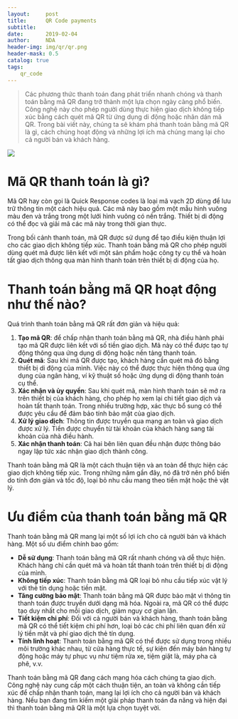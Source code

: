 ```yaml
---
layout:     post
title:      QR Code payments
subtitle:   
date:       2019-02-04
author:     NDA
header-img: img/qr/qr.png
header-mask: 0.5
catalog: true
tags:
    qr_code
---
```


>Các phương thức thanh toán đang phát triển nhanh chóng và thanh toán bằng mã QR đang trở thành một lựa chọn ngày càng phổ biến. Công nghệ này cho phép người dùng thực hiện giao dịch không tiếp xúc bằng cách quét mã QR từ ứng dụng di động hoặc nhãn dán mã QR. Trong bài viết này, chúng ta sẽ khám phá thanh toán bằng mã QR là gì, cách chúng hoạt động và những lợi ích mà chúng mang lại cho cả người bán và khách hàng.

![](https://www.orain.io/media/images/blog/blog_qr_code_payments_orain.jpg)

# Mã QR thanh toán là gì?

Mã QR hay còn gọi là Quick Response codes là loại mã vạch 2D dùng để lưu trữ thông tin một cách hiệu quả. Các mã này bao gồm một mẫu hình vuông màu đen và trắng trong một lưới hình vuông có nền trắng. Thiết bị di động có thể đọc và giải mã các mã này trong thời gian thực.

Trong bối cảnh thanh toán, mã QR được sử dụng để tạo điều kiện thuận lợi cho các giao dịch không tiếp xúc. Thanh toán bằng mã QR cho phép người dùng quét mã được liên kết với một sản phẩm hoặc công ty cụ thể và hoàn tất giao dịch thông qua màn hình thanh toán trên thiết bị di động của họ.

# Thanh toán bằng mã QR hoạt động như thế nào?

Quá trình thanh toán bằng mã QR rất đơn giản và hiệu quả:

1. **Tạo mã QR**: để chấp nhận thanh toán bằng mã QR, nhà điều hành phải tạo mã QR được liên kết với số tiền giao dịch. Mã này có thể được tạo tự động thông qua ứng dụng di động hoặc nền tảng thanh toán.
2. **Quét mã**: Sau khi mã QR được tạo, khách hàng cần quét mã đó bằng thiết bị di động của mình. Việc này có thể được thực hiện thông qua ứng dụng của ngân hàng, ví kỹ thuật số hoặc ứng dụng di động thanh toán cụ thể.
3. **Xác nhận và ủy quyền**: Sau khi quét mã, màn hình thanh toán sẽ mở ra trên thiết bị của khách hàng, cho phép họ xem lại chi tiết giao dịch và hoàn tất thanh toán. Trong nhiều trường hợp, xác thực bổ sung có thể được yêu cầu để đảm bảo tính bảo mật của giao dịch.
4. **Xử lý giao dịch**: Thông tin được truyền qua mạng an toàn và giao dịch được xử lý. Tiền được chuyển từ tài khoản của khách hàng sang tài khoản của nhà điều hành.
5. **Xác nhận thanh toán**: Cả hai bên liên quan đều nhận được thông báo ngay lập tức xác nhận giao dịch thành công.

Thanh toán bằng mã QR là một cách thuận tiện và an toàn để thực hiện các giao dịch không tiếp xúc. Trong những năm gần đây, nó đã trở nên phổ biến do tính đơn giản và tốc độ, loại bỏ nhu cầu mang theo tiền mặt hoặc thẻ vật lý.

# Ưu điểm của thanh toán bằng mã QR

Thanh toán bằng mã QR mang lại một số lợi ích cho cả người bán và khách hàng. Một số ưu điểm chính bao gồm:

* **Dễ sử dụng**: Thanh toán bằng mã QR rất nhanh chóng và dễ thực hiện. Khách hàng chỉ cần quét mã và hoàn tất thanh toán trên thiết bị di động của mình.
* **Không tiếp xúc**: Thanh toán bằng mã QR loại bỏ nhu cầu tiếp xúc vật lý với thẻ tín dụng hoặc tiền mặt.
* **Tăng cường bảo mật**: Thanh toán bằng mã QR được bảo mật vì thông tin thanh toán được truyền dưới dạng mã hóa. Ngoài ra, mã QR có thể được tạo duy nhất cho mỗi giao dịch, giảm nguy cơ gian lận.
* **Tiết kiệm chi phí**: Đối với cả người bán và khách hàng, thanh toán bằng mã QR có thể tiết kiệm chi phí hơn, loại bỏ các chi phí liên quan đến xử lý tiền mặt và phí giao dịch thẻ tín dụng.
* **Tính linh hoạt**: Thanh toán bằng mã QR có thể được sử dụng trong nhiều môi trường khác nhau, từ cửa hàng thực tế, sự kiện đến máy bán hàng tự động hoặc máy tự phục vụ như tiệm rửa xe, tiệm giặt là, máy pha cà phê, v.v.

Thanh toán bằng mã QR đang cách mạng hóa cách chúng ta giao dịch. Công nghệ này cung cấp một cách thuận tiện, an toàn và không cần tiếp xúc để chấp nhận thanh toán, mang lại lợi ích cho cả người bán và khách hàng. Nếu bạn đang tìm kiếm một giải pháp thanh toán đa năng và hiện đại thì thanh toán bằng mã QR là một lựa chọn tuyệt vời.